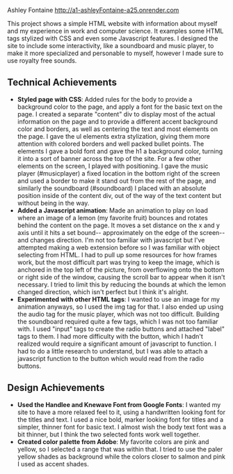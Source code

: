 Ashley Fontaine
http://a1-ashleyFontaine-a25.onrender.com

This project shows a simple HTML website with information about myself and my experience in work and computer science. It examples some HTML tags stylized with CSS and even some Javascript features. I designed the site to include some interactivity, like a soundboard and music player, to make it more specialized and personable to myself, however I made sure to use royalty free sounds.

## Technical Achievements
- **Styled page with CSS**: Added rules for the body to provide a background color to the page, and apply a font for the basic text on the page. I created a separate "content" div to display most of the actual information on the page and to provide a different accent background color and borders, as well as centering the text and most elements on the page. I gave the ul elements extra stylization, giving them more attention with colored borders and well packed bullet points. The elements I gave a bold font and gave the h1 a background color, turning it into a sort of banner across the top of the site. For a few other elements on the screen, I played with positioning. I gave the music player (#musicplayer) a fixed location in the bottom right of the screen and used a border to make it stand out from the rest of the page, and similarly the soundboard (#soundboard) I placed with an absolute position inside of the content div, out of the way of the text content but without being in the way.
- **Added a Javascript animation**: Made an animation to play on load where an image of a lemon (my favorite fruit) bounces and rotates behind the content on the page. It moves a set distance on the x and y axis until it hits a set bound-- approximately on the edge of the screen-- and changes direction. I'm not too familiar with javascript but I've attempted making a web extension before so I was familiar with object selecting from HTML. I had to pull up some resources for how frames work, but the most difficult part was trying to keep the image, which is anchored in the top left of the picture, from overflowing onto the bottom or right side of the window, causing the scroll bar to appear when it isn't necessary. I tried to limit this by reducing the bounds at which the lemon changed direction, which isn't perfect but I think it's alright.
- **Experimented with other HTML tags**: I wanted to use an image for my animation anyways, so I used the img tag for that. I also ended up using the audio tag for the music player, which was not too difficult. Building the soundboard required quite a few tags, which I was not too familiar with. I used "input" tags to create the radio buttons and attached "label" tags to them. I had more difficulty with the button, which I hadn't realized would require a significant amount of javascript to function. I had to do a little research to understand, but I was able to attach a javascript function to the button which would read from the radio buttons.

## Design Achievements
- **Used the Handlee and Knewave Font from Google Fonts**: I wanted my site to have a more relaxed feel to it, using a handwritten looking font for the titles and text. I used a nice bold, marker looking font for titles and a simpler, thinner font for basic text. I almost wish the body text font was a bit thinner, but I think the two selected fonts work well together.
- **Created color palette from Adobe**: My favorite colors are pink and yellow, so I selected a range that was within that. I tried to use the paler yellow shades as background while the colors closer to salmon and pink I used as accent shades. 


